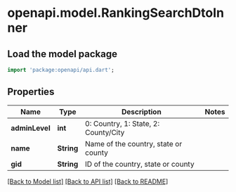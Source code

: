 # openapi.model.RankingSearchDtoInner

## Load the model package
```dart
import 'package:openapi/api.dart';
```

## Properties
Name | Type | Description | Notes
------------ | ------------- | ------------- | -------------
**adminLevel** | **int** | 0: Country, 1: State, 2: County/City | 
**name** | **String** | Name of the country, state or county | 
**gid** | **String** | ID of the country, state or county | 

[[Back to Model list]](../README.md#documentation-for-models) [[Back to API list]](../README.md#documentation-for-api-endpoints) [[Back to README]](../README.md)


